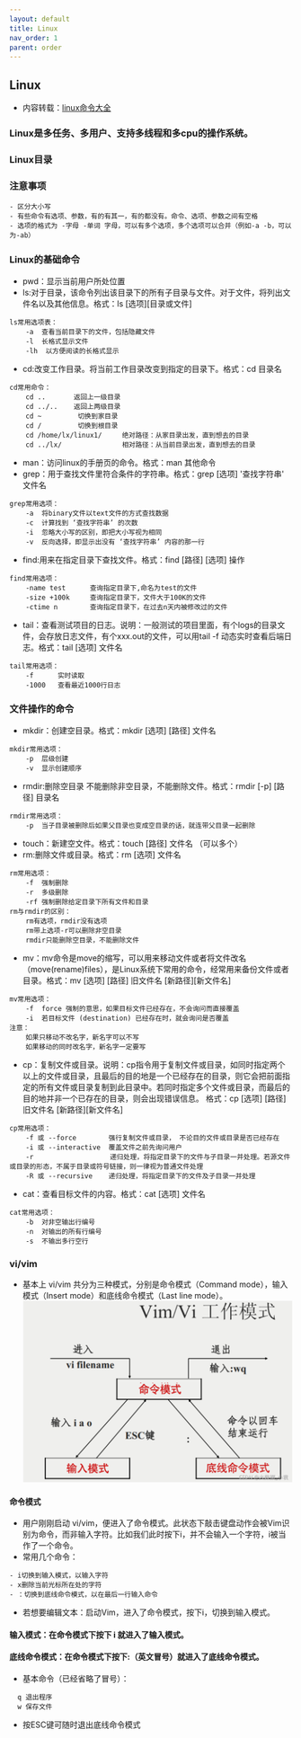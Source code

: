 ```yaml
---
layout: default
title: Linux
nav_order: 1
parent: order
---
```



## Linux
- 内容转载：[linux命令大全](https://blog.csdn.net/yuan2019035055/article/details/120584242)
### Linux是多任务、多用户、支持多线程和多cpu的操作系统。

### Linux目录

### 注意事项
````
- 区分大小写 
- 有些命令有选项、参数，有的有其一，有的都没有。命令、选项、参数之间有空格
- 选项的格式为 -字母 -单词 字母，可以有多个选项，多个选项可以合并（例如-a -b，可以为-ab）
````

### Linux的基础命令
- pwd：显示当前用户所处位置
- ls:对于目录，该命令列出该目录下的所有子目录与文件。对于文件，将列出文件名以及其他信息。格式：ls [选项][目录或文件]
````
ls常用选项表：
    -a  查看当前目录下的文件，包括隐藏文件
    -l  长格式显示文件
    -lh  以方便阅读的长格式显示
````
- cd:改变工作目录。将当前工作目录改变到指定的目录下。格式：cd 目录名
````
cd常用命令：
    cd ..       返回上一级目录
    cd ../..    返回上两级目录
    cd ~         切换到家目录
    cd /         切换到根目录
    cd /home/lx/linux1/     绝对路径：从家目录出发，直到想去的目录
    cd ../lx/               相对路径：从当前目录出发，直到想去的目录
````
- man：访问linux的手册页的命令。格式：man 其他命令
- grep：用于查找文件里符合条件的字符串。格式：grep [选项] '查找字符串' 文件名
````
grep常用选项：
    -a  将binary文件以text文件的方式查找数据
    -c  计算找到 ‘查找字符串’ 的次数
    -i  忽略大小写的区别，即把大小写视为相同
    -v  反向选择，即显示出没有 ‘查找字符串’ 内容的那一行
````
- find:用来在指定目录下查找文件。格式：find [路径] [选项] 操作
````
find常用选项：
    -name test      查询指定目录下,命名为test的文件
    -size +100k     查询指定目录下，文件大于100K的文件
    -ctime n        查询指定目录下，在过去n天内被修改过的文件
````
- tail：查看测试项目的日志。说明：一般测试的项目里面，有个logs的目录文件，会存放日志文件，有个xxx.out的文件，可以用tail -f 动态实时查看后端日志。格式：tail [选项] 文件名
````
tail常用选项：
    -f      实时读取
    -1000   查看最近1000行日志
````
### 文件操作的命令
- mkdir：创建空目录。格式：mkdir [选项] [路径] 文件名
````
mkdir常用选项：
    -p  层级创建
    -v  显示创建顺序
````
- rmdir:删除空目录 不能删除非空目录，不能删除文件。格式：rmdir [-p] [路径] 目录名
````
rmdir常用选项：
    -p  当子目录被删除后如果父目录也变成空目录的话，就连带父目录一起删除
````
- touch：新建空文件。格式：touch [路径] 文件名 （可以多个）
- rm:删除文件或目录。格式：rm [选项] 文件名
````
rm常用选项：
    -f  强制删除
    -r  多级删除
    -rf 强制删除给定目录下所有文件和目录
rm与rmdir的区别：
    rm有选项，rmdir没有选项
    rm带上选项-r可以删除非空目录
    rmdir只能删除空目录，不能删除文件
````
- mv：mv命令是move的缩写，可以用来移动文件或者将文件改名（move(rename)files），是Linux系统下常用的命令，经常用来备份文件或者目录。格式：mv [选项] [路径] 旧文件名 [新路径][新文件名]
````
mv常用选项：
    -f  force 强制的意思，如果目标文件已经存在，不会询问而直接覆盖
    -i  若目标文件 (destination) 已经存在时，就会询问是否覆盖
注意：
    如果只移动不改名字，新名字可以不写
    如果移动的同时改名字，新名字一定要写
````
- cp：复制文件或目录。说明：cp指令用于复制文件或目录，如同时指定两个以上的文件或目录，且最后的目的地是一个已经存在的目录，则它会把前面指定的所有文件或目录复制到此目录中。若同时指定多个文件或目录，而最后的目的地并非一个已存在的目录，则会出现错误信息。
  格式：cp [选项] [路径] 旧文件名 [新路径][新文件名]
````
cp常用选项：
    -f 或 --force        强行复制文件或目录， 不论目的文件或目录是否已经存在
    -i 或 --interactive  覆盖文件之前先询问用户
    -r                   递归处理，将指定目录下的文件与子目录一并处理。若源文件或目录的形态，不属于目录或符号链接，则一律视为普通文件处理
    -R 或 --recursive    递归处理，将指定目录下的文件及子目录一并处理
````  
- cat：查看目标文件的内容。格式：cat [选项] 文件名
````
cat常用选项：
    -b  对非空输出行编号
    -n  对输出的所有行编号
    -s  不输出多行空行
````
### vi/vim
- 基本上 vi/vim 共分为三种模式，分别是命令模式（Command mode），输入模式（Insert mode）和底线命令模式（Last
  line mode）。
![vi/vim工作模式图](vi工作模式.png)
  
#### 命令模式
- 用户刚刚启动 vi/vim，便进入了命令模式。此状态下敲击键盘动作会被Vim识别为命令，而非输入字符。比如我们此时按下i，并不会输入一个字符，i被当作了一个命令。
- 常用几个命令：
````
- i切换到输入模式，以输入字符
- x删除当前光标所在处的字符
- ：切换到底线命令模式，以在最后一行输入命令
````
- 若想要编辑文本：启动Vim，进入了命令模式，按下i，切换到输入模式。
#### 输入模式：在命令模式下按下 i 就进入了输入模式。
#### 底线命令模式：在命令模式下按下:（英文冒号）就进入了底线命令模式。
- 基本命令（已经省略了冒号）：
````
  q 退出程序
  w 保存文件
````
- 按ESC键可随时退出底线命令模式

